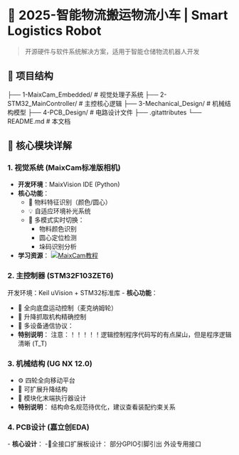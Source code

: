 # 🚀 2025-智能物流搬运物流小车 | Smart Logistics Robot

> 开源硬件与软件系统解决方案，适用于智能仓储物流机器人开发  

## 📂 项目结构
  ├── 1-MaixCam_Embedded/ # 视觉处理子系统
  ├── 2-STM32_MainController/ # 主控核心逻辑
  ├── 3-Mechanical_Design/ # 机械结构模型
  ├── 4-PCB_Design/ # 电路设计文件
  ├── .gitattributes
  └── README.md # 本文档

## 🧩 核心模块详解

### 1. 视觉系统 (MaixCam标准版相机)
- **开发环境**：MaixVision IDE (Python) 
- **核心功能**：
  - 🎨 物料特征识别（颜色/圆心）
  - 💡 自适应环境补光系统
  - 🔄 多模式实时切换：
    - 物料颜色识别
    - 圆心定位检测
    - 垛码识别分析
- **学习资源**：
  [![MaixCam教程](https://img.shields.io/badge/Bilibili-MaixCam教程-00A1D6)](https://www.bilibili.com/video/BV12EeDeaEGp)

### 2. 主控制器 (STM32F103ZET6)
开发环境​​：Keil uVision + STM32标准库
  ​​- **核心功能**：
  - 🤖 全向底盘运动控制（麦克纳姆轮）
  - 🎯 升降抓取机构精确控制
  - 🔗 多设备通信协议：
  - **特别说明**：
   注意：！！！！！逻辑控制程序代码写的有点屎山，但是程序逻辑清晰 (T_T)
  
### 3. 机械结构 (UG NX 12.0)
  - ⚙️ 四轮全向移动平台
  - 📏 可扩展升降结构
  - 🧩 模块化末端执行器设计
- **特别说明**：
    结构命名规范待优化，建议查看装配约束关系

### 4. PCB设计 (嘉立创EDA)
  ​​- **​​核心设计**：
   ​​-🔌全接口扩展板设计：
      部分GPIO引脚引出
      外设专用接口
      
